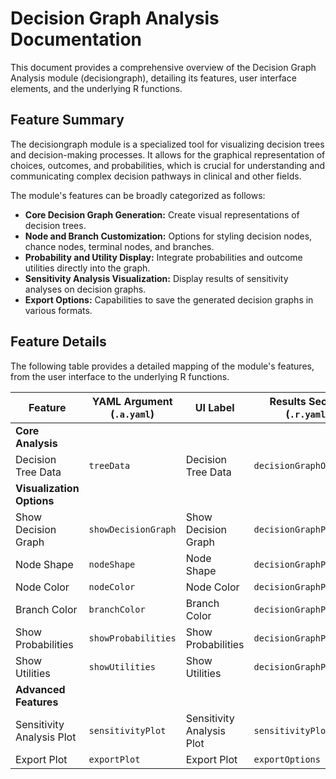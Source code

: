 # Decision Graph Analysis Documentation

This document provides a comprehensive overview of the Decision Graph Analysis module (decisiongraph), detailing its features, user interface elements, and the underlying R functions.

## Feature Summary

The decisiongraph module is a specialized tool for visualizing decision trees and decision-making processes. It allows for the graphical representation of choices, outcomes, and probabilities, which is crucial for understanding and communicating complex decision pathways in clinical and other fields.

The module's features can be broadly categorized as follows:

*   **Core Decision Graph Generation:** Create visual representations of decision trees.
*   **Node and Branch Customization:** Options for styling decision nodes, chance nodes, terminal nodes, and branches.
*   **Probability and Utility Display:** Integrate probabilities and outcome utilities directly into the graph.
*   **Sensitivity Analysis Visualization:** Display results of sensitivity analyses on decision graphs.
*   **Export Options:** Capabilities to save the generated decision graphs in various formats.

## Feature Details

The following table provides a detailed mapping of the module's features, from the user interface to the underlying R functions.

| Feature                          | YAML Argument (`.a.yaml`)      | UI Label                               | Results Section (`.r.yaml`)         | R Function (`.b.R`)                  |
| -------------------------------- | ------------------------------ | -------------------------------------- | ----------------------------------- | ------------------------------------ |
| **Core Analysis**                |                                |                                        |                                     |                                      |
| Decision Tree Data               | `treeData`                     | Decision Tree Data                     | `decisionGraphOverview`             | `.prepareDecisionGraphData`          |
| **Visualization Options**        |                                |                                        |                                     |                                      |
| Show Decision Graph              | `showDecisionGraph`            | Show Decision Graph                    | `decisionGraphPlot`                 | `.plotDecisionGraph`                 |
| Node Shape                       | `nodeShape`                    | Node Shape                             | `decisionGraphPlot`                 | `.plotDecisionGraph`                 |
| Node Color                       | `nodeColor`                    | Node Color                             | `decisionGraphPlot`                 | `.plotDecisionGraph`                 |
| Branch Color                     | `branchColor`                  | Branch Color                           | `decisionGraphPlot`                 | `.plotDecisionGraph`                 |
| Show Probabilities               | `showProbabilities`            | Show Probabilities                     | `decisionGraphPlot`                 | `.plotDecisionGraph`                 |
| Show Utilities                   | `showUtilities`                | Show Utilities                         | `decisionGraphPlot`                 | `.plotDecisionGraph`                 |
| **Advanced Features**            |                                |                                        |                                     |                                      |
| Sensitivity Analysis Plot        | `sensitivityPlot`              | Sensitivity Analysis Plot              | `sensitivityPlot`                   | `.plotSensitivityAnalysis`           |
| Export Plot                      | `exportPlot`                   | Export Plot                            | `exportOptions`                     | `.exportDecisionGraph`               |